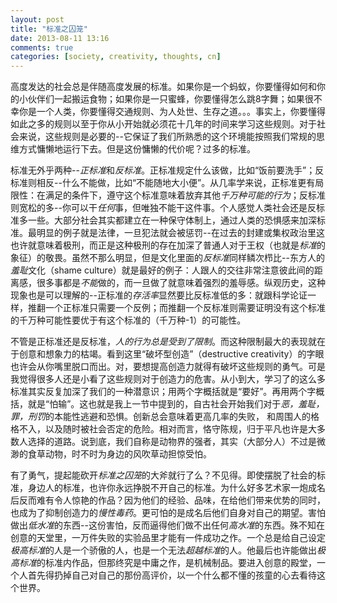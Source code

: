 ```yaml
---
layout: post
title: "标准之囚笼"
date: 2013-08-11 13:16
comments: true
categories: [society, creativity, thoughts, cn]
---
```


高度发达的社会总是伴随高度发展的标准。如果你是一个蚂蚁，你要懂得如何和你的小伙伴们一起搬运食物；如果你是一只蜜蜂，你要懂得怎么跳8字舞；如果很不幸你是一个人类，你要懂得交通规则、为人处世、生存之道。。。事实上，你要懂得如此之多的规则以至于你从小开始就必须花十几年的时间来学习这些规则。对于社会来说，这些规则是必要的--它保证了我们所熟悉的这个环境能按照我们常规的思维方式慵懒地运行下去。但是这份慵懒的代价呢？过多的标准。

标准无外乎两种--*正标准*和*反标准*。正标准规定什么该做，比如“饭前要洗手”；反标准则相反--什么不能做，比如“不能随地大小便”。从几率学来说，正标准更有局限性：在满足的条件下，遵守这个标准意味着放弃其他*千万种可能的行为*；反标准则宽松的多--你可以干*任何*事，但唯独不能干这件事。个人感觉人类社会还是反标准多一些。大部分社会其实都建立在一种保守体制上，通过人类的恐惧感来加深标准。最明显的例子就是法律，一旦犯法就会被惩罚--在过去的封建或集权政治里这也许就意味着极刑，而正是这种极刑的存在加深了普通人对于王权（也就是*标准*的象征）的敬畏。虽然不那么明显，但是文化里面的*反标准*同样鳞次栉比--东方人的*羞耻*文化（shame culture）就是最好的例子：人跟人的交往非常注意彼此间的距离感，很多事都是*不能*做的，而一旦做了就意味着强烈的羞辱感。纵观历史，这种现象也是可以理解的--正标准的*存活率*显然要比反标准低的多：就跟科学论证一样，推翻一个正标准只需要一个反例；而推翻一个反标准则需要证明没有这个标准的千万种可能性要优于有这个标准的（千万种-1）的可能性。

不管是正标准还是反标准，*人的行为总是受到了限制*。而这种限制最大的表现就在于创意和想象力的枯竭。看到这里“破坏型创造”（destructive creativity）的字眼也许会从你嘴里脱口而出。对，要想提高创造力就得有破坏这些规则的勇气。可是我觉得很多人还是小看了这些规则对于创造力的危害。从小到大，学习了的这么多标准其实反复加深了我们的一种潜意识；用两个字概括就是“要好”。再用两个字概括，就是“怕输”。这也就是我上一节中提到的，自古社会开始我们对于*恶，羞耻，罪，刑罚*的本能性逃避和恐惧。创新总会意味着更高几率的失败， 和周围人的格格不入，以及随时被社会否定的危险。相对而言，恪守陈规，归于平凡也许是大多数人选择的道路。说到底，我们自称是动物界的强者，其实（大部分人）不过是微渺的食草动物，时不时为身边的风吹草动担惊受怕。

有了勇气，提起能砍开*标准之囚笼*的大斧就行了么？不见得。即使摆脱了社会的标准，身边人的标准，也许你永远挣脱不开自己的标准。为什么好多艺术家一炮成名后反而难有令人惊艳的作品？因为他们的经验、品味，在给他们带来优势的同时，也成为了抑制创造力的*慢性毒药*。更可怕的是成名后他们自身对自己的期望。害怕做出*低水准*的东西--这份害怕，反而逼得他们做不出任何*高水准*的东西。殊不知在创意的天堂里，一万件失败的实验品里才能有一件成功之作。一个总是给自己设定*极高标准*的人是一个骄傲的人，也是一个无法*超越标准*的人。他最后也许能做出*极高标准*的标准内作品，但那终究是中庸之作，是机械制品。要进入创意的殿堂，一个人首先得扔掉自己对自己的那份高评价，以一个什么都不懂的孩童的心去看待这个世界。
